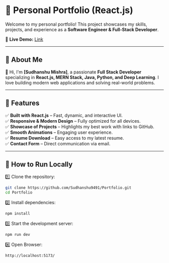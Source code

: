 # 🚀 Personal Portfolio (React.js)  

Welcome to my personal portfolio! This project showcases my skills, projects, and experience as a **Software Engineer & Full-Stack Developer**.  

🔗 **Live Demo:** [Link](https://sudhanshu9491.vercel.app/)

---

## 📌 About Me  

👋 Hi, I'm **[Sudhanshu Mishra]**, a passionate **Full Stack Developer** specializing in **React.js, MERN Stack, Java, Python, and Deep Learning**. I love building modern web applications and solving real-world problems.  

---

## 🎨 Features  

✅ **Built with React.js** – Fast, dynamic, and interactive UI.  
✅ **Responsive & Modern Design** – Fully optimized for all devices.  
✅ **Showcase of Projects** – Highlights my best work with links to GitHub.  
✅ **Smooth Animations** – Engaging user experience.  
✅ **Resume Download** – Easy access to my latest resume.  
✅ **Contact Form** – Direct communication via email.  

---

## 🚀 How to Run Locally  

1️⃣ Clone the repository:  
```bash
git clone https://github.com/Sudhanshu9491/Portfolio.git
cd Portfolio
```

2️⃣ Install dependencies:
```bash
npm install
```

3️⃣ Start the development server:
```bash
npm run dev
```

4️⃣ Open Browser:
```bash
http://localhost:5173/
```


